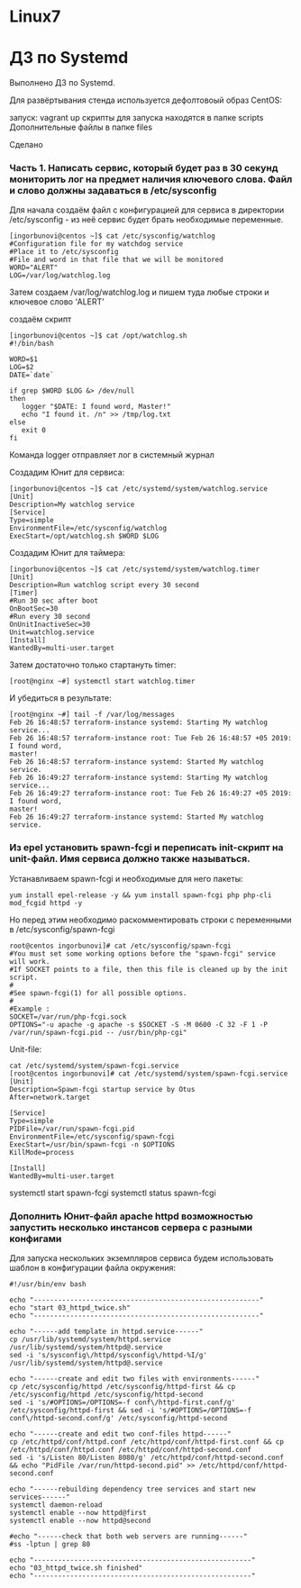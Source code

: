 # Linux7
# ДЗ по Systemd

Выполнено ДЗ по Systemd.

Для развёртывания стенда используется дефолтовоый образ CentOS:

запуск: vagrant up
скрипты для запуска находятся в папке scripts
Дополнительные файлы в папке files

Сделано

### Часть 1. Написать сервис, который будет раз в 30 секунд мониторить лог на предмет наличия ключевого слова. Файл и слово должны задаваться в /etc/sysconfig

Для начала создаём файл с конфигурацией для сервиса в директории /etc/sysconfig - из неё сервис будет брать необходимые переменные.

    [ingorbunovi@centos ~]$ cat /etc/sysconfig/watchlog
    #Configuration file for my watchdog service
    #Place it to /etc/sysconfig
    #File and word in that file that we will be monitored
    WORD="ALERT"
    LOG=/var/log/watchlog.log

Затем создаем /var/log/watchlog.log и пишем туда любые строки и ключевое слово ‘ALERT’

создаём скрипт

    [ingorbunovi@centos ~]$ cat /opt/watchlog.sh 
    #!/bin/bash

    WORD=$1
    LOG=$2
    DATE=`date`

    if grep $WORD $LOG &> /dev/null
    then
       logger "$DATE: I found word, Master!"
       echo "I found it. /n" >> /tmp/log.txt
    else
       exit 0
    fi

Команда logger отправляет лог в системный журнал

Создадим Юнит для сервиса:

    [ingorbunovi@centos ~]$ cat /etc/systemd/system/watchlog.service 
    [Unit]
    Description=My watchlog service
    [Service]
    Type=simple
    EnvironmentFile=/etc/sysconfig/watchlog
    ExecStart=/opt/watchlog.sh $WORD $LOG

Создадим Юнит для таймера:

    [ingorbunovi@centos ~]$ cat /etc/systemd/system/watchlog.timer 
    [Unit]
    Description=Run watchlog script every 30 second
    [Timer]
    #Run 30 sec after boot
    OnBootSec=30
    #Run every 30 second
    OnUnitInactiveSec=30
    Unit=watchlog.service
    [Install]
    WantedBy=multi-user.target
  
Затем достаточно только стартануть timer:

    [root@nginx ~#] systemctl start watchlog.timer
  
 И убедиться в результате:
 
    [root@nginx ~#] tail -f /var/log/messages
    Feb 26 16:48:57 terraform-instance systemd: Starting My watchlog service...
    Feb 26 16:48:57 terraform-instance root: Tue Feb 26 16:48:57 +05 2019: I found word,
    master!
    Feb 26 16:48:57 terraform-instance systemd: Started My watchlog service.
    Feb 26 16:49:27 terraform-instance systemd: Starting My watchlog service...
    Feb 26 16:49:27 terraform-instance root: Tue Feb 26 16:49:27 +05 2019: I found word,
    master!
    Feb 26 16:49:27 terraform-instance systemd: Started My watchlog service.
    
### Из epel установить spawn-fcgi и переписать init-скрипт на unit-файл. Имя сервиса должно также называться.

Устанавливаем spawn-fcgi и необходимые для него пакеты:

    yum install epel-release -y && yum install spawn-fcgi php php-cli mod_fcgid httpd -y    

Но перед этим необходимо раскомментировать строки с переменными в /etc/sysconfig/spawn-fcgi

    root@centos ingorbunovi]# cat /etc/sysconfig/spawn-fcgi 
    #You must set some working options before the "spawn-fcgi" service will work.
    #If SOCKET points to a file, then this file is cleaned up by the init script.
    #
    #See spawn-fcgi(1) for all possible options.
    #
    #Example :
    SOCKET=/var/run/php-fcgi.sock
    OPTIONS="-u apache -g apache -s $SOCKET -S -M 0600 -C 32 -F 1 -P /var/run/spawn-fcgi.pid -- /usr/bin/php-cgi"

Unit-file:

    cat /etc/systemd/system/spawn-fcgi.service
    [root@centos ingorbunovi]# cat /etc/systemd/system/spawn-fcgi.service
    [Unit]
    Description=Spawn-fcgi startup service by Otus
    After=network.target

    [Service]
    Type=simple
    PIDFile=/var/run/spawn-fcgi.pid
    EnvironmentFile=/etc/sysconfig/spawn-fcgi
    ExecStart=/usr/bin/spawn-fcgi -n $OPTIONS
    KillMode=process

    [Install]
    WantedBy=multi-user.target
  
systemctl start spawn-fcgi
systemctl status spawn-fcgi



### Дополнить Юнит-файл apache httpd возможностью запустить несколько инстансов сервера с разными конфигами

Для запуска нескольких экземпляров сервиса будем использовать шаблон в конфигурации файла окружения:

    #!/usr/bin/env bash

    echo "--------------------------------------------------------"
    echo "start 03_httpd_twice.sh"
    echo "--------------------------------------------------------"

    echo "------add template in httpd.service------"
    cp /usr/lib/systemd/system/httpd.service /usr/lib/systemd/system/httpd@.service
    sed -i 's/sysconfig\/httpd/sysconfig\/httpd-%I/g' /usr/lib/systemd/system/httpd@.service

    echo "------create and edit two files with environments------"
    cp /etc/sysconfig/httpd /etc/sysconfig/httpd-first && cp /etc/sysconfig/httpd /etc/sysconfig/httpd-second
    sed -i 's/#OPTIONS=/OPTIONS=-f conf\/httpd-first.conf/g' /etc/sysconfig/httpd-first && sed -i 's/#OPTIONS=/OPTIONS=-f conf\/httpd-second.conf/g' /etc/sysconfig/httpd-second

    echo "------create and edit two conf-files httpd------"
    cp /etc/httpd/conf/httpd.conf /etc/httpd/conf/httpd-first.conf && cp /etc/httpd/conf/httpd.conf /etc/httpd/conf/httpd-second.conf
    sed -i 's/Listen 80/Listen 8080/g' /etc/httpd/conf/httpd-second.conf && echo "PidFile /var/run/httpd-second.pid" >> /etc/httpd/conf/httpd-second.conf

    echo "------rebuilding dependency tree services and start new services------"
    systemctl daemon-reload
    systemctl enable --now httpd@first
    systemctl enable --now httpd@second

    #echo "------check that both web servers are running------"
    #ss -lptun | grep 80

    echo "------------------------------------------------------"
    echo "03_httpd_twice.sh finished"
    echo "------------------------------------------------------"
